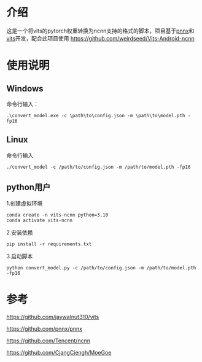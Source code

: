 # 介绍

这是一个将vits的pytorch权重转换为ncnn支持的格式的脚本，项目基于[pnnx](https://github.com/pnnx/pnnx)和[vits](https://github.com/jaywalnut310/vits)开发，配合此项目使用 https://github.com/weirdseed/Vits-Android-ncnn

# 使用说明

## Windows
命令行输入：
```
.\convert_model.exe -c \path\to\config.json -m \path\to\model.pth -fp16
```
## Linux
命令行输入
```
./convert_model -c /path/to/config.json -m /path/to/model.pth -fp16
```
## python用户
1.创建虚拟环境
```
conda create -n vits-ncnn python=3.10
conda activate vits-ncnn
```
2.安装依赖
```
pip install -r requirements.txt
```
3.启动脚本
```
python convert_model.py -c /path/to/config.json -m /path/to/model.pth -fp16
```
# 参考
https://github.com/jaywalnut310/vits

https://github.com/pnnx/pnnx

https://github.com/Tencent/ncnn

https://github.com/CjangCjengh/MoeGoe
